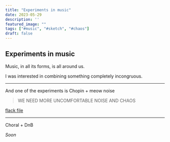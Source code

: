 ```yaml
---
title: "Experiments in music"
date: 2023-05-29
description: ''
featured_image: ""
tags: ["#music", "#sketch", "#chaos"]
draft: false
---
```


## Experiments in music

Music, in all its forms, is all around us.

I was interested in combining something completely incongruous. 

***

And one of the experiments is Chopin + meow noise

> WE NEED MORE UNCOMFORTABLE NOISE AND CHAOS


[flack file](/images/files/Chaos_chopinst_meow_noise_v001.flac)

***

Choral + DnB

*Soon*